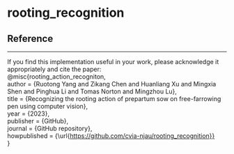 # rooting_recognition
## Reference
---------
If you find this implementation useful in your work, please acknowledge it appropriately and cite the paper:<br>
@misc{rooting_action_recogniton, <br>
  author = {Ruotong Yang and Zikang Chen and Huanliang Xu and Mingxia Shen and Pinghua Li and Tomas Norton and Mingzhou Lu}, <br>
  title = {Recognizing the rooting action of prepartum sow on free-farrowing pen using computer vision}, <br>
  year = {2023},  <br>
  publisher = {GitHub},  <br>
  journal = {GitHub repository},  <br>
  howpublished = {\url{https://github.com/cvia-njau/rooting_recognition}}  <br>
}
